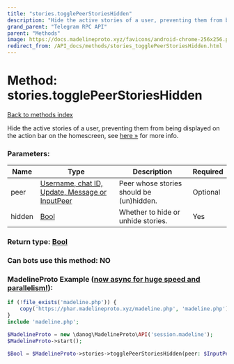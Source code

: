 ```yaml
---
title: "stories.togglePeerStoriesHidden"
description: "Hide the active stories of a user, preventing them from being displayed on the action bar on the homescreen, see [here »](https://core.telegram.org/api/stories#hiding-stories-of-other-users) for more info."
grand_parent: "Telegram RPC API"
parent: "Methods"
image: https://docs.madelineproto.xyz/favicons/android-chrome-256x256.png
redirect_from: /API_docs/methods/stories_togglePeerStoriesHidden.html
---
```

# Method: stories.togglePeerStoriesHidden
[Back to methods index](index.html)



Hide the active stories of a user, preventing them from being displayed on the action bar on the homescreen, see [here »](https://core.telegram.org/api/stories#hiding-stories-of-other-users) for more info.

### Parameters:

| Name     |    Type       | Description | Required |
|----------|---------------|-------------|----------|
|peer|[Username, chat ID, Update, Message or InputPeer](/API_docs/types/InputPeer.html) | Peer whose stories should be (un)hidden. | Optional|
|hidden|[Bool](/API_docs/types/Bool.html) | Whether to hide or unhide stories. | Yes|


### Return type: [Bool](/API_docs/types/Bool.html)

### Can bots use this method: **NO**


### MadelineProto Example ([now async for huge speed and parallelism!](https://docs.madelineproto.xyz/docs/ASYNC.html)):


```php
if (!file_exists('madeline.php')) {
    copy('https://phar.madelineproto.xyz/madeline.php', 'madeline.php');
}
include 'madeline.php';

$MadelineProto = new \danog\MadelineProto\API('session.madeline');
$MadelineProto->start();

$Bool = $MadelineProto->stories->togglePeerStoriesHidden(peer: $InputPeer, hidden: $Bool, );
```


